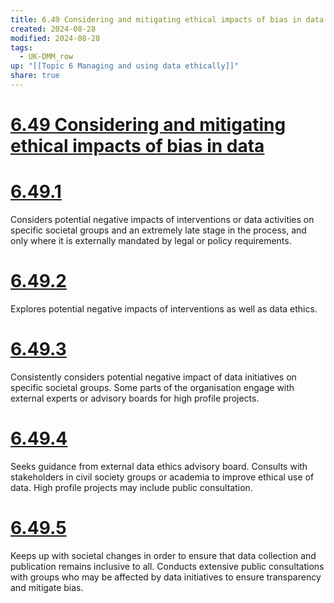```yaml
---
title: 6.49 Considering and mitigating ethical impacts of bias in data
created: 2024-08-28
modified: 2024-08-28
tags:
  - UK-DMM_row
up: "[[Topic 6 Managing and using data ethically]]"
share: true
---
```

# [6.49 Considering and mitigating ethical impacts of bias in data](6.49%20Considering%20and%20mitigating%20ethical%20impacts%20of%20bias%20in%20data.md)
# [6.49.1](6.49.1.md)

Considers potential negative impacts of interventions or data activities on specific societal groups and an extremely late stage in the process, and only where it is externally mandated by legal or policy requirements.

# [6.49.2](6.49.2.md)

Explores potential negative impacts of interventions as well as data ethics.

# [6.49.3](6.49.3.md)

Consistently considers potential negative impact of data initiatives on specific societal groups. Some parts of the organisation engage with external experts or advisory boards for high profile projects.

# [6.49.4](6.49.4.md)

Seeks guidance from external data ethics advisory board. Consults with stakeholders in civil society groups or academia to improve ethical use of data. High profile projects may include public consultation.

# [6.49.5](6.49.5.md)

Keeps up with societal changes in order to ensure that data collection and publication remains inclusive to all. Conducts extensive public consultations with groups who may be affected by data initiatives to ensure transparency and mitigate bias.
